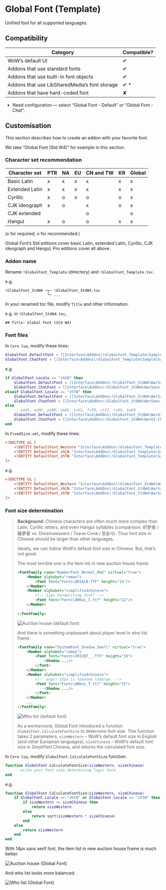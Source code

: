 # Global Font (Template)

Unified font for all supported languages.

## Compatibility

| Category | Compatible? |
| -------- | ----------- |
| WoW’s default UI | ✔ |
| Addons that use standard fonts | ✔ |
| Addons that use built-in font objects | ✔ |
| Addons that use LibSharedMedia’s font storage | ✔ * |
| Addons that have hard-coded font | ✘ |

* Need configuration — select “Global Font - Default” or “Global Font - Chat”.

## Customisation

This section describes how to create an addon with your favorite font.

We take “Global Font (Std W4)” for example in this section.

### Character set recommendation

| Character set  | PTR | NA | EU | CN and TW | KR | Global |
| -------------- | --- | -- | -- | --------- | -- | ------ |
| Basic Latin    | x   | x  | x  | x         | x  | x      |
| Extended Latin | x   | x  | x  | x         | x  | x      |
| Cyrillic       | x   | o  | x  | o         | o  | x      |
| CJK ideograph  | x   | o  |    | x         | o  | x      |
| CJK extended   |     |    |    | o         |    | o      |
| Hangul         | x   | o  |    | o         | x  | x      |

(x for required; o for recommended.)

Global Font’s Std editions cover basic Latin, extended Latin, Cyrillic, CJK ideograph and Hangul; Pro editions cover all above.

### Addon name

Rename `!GlobalFont_Template` (directory) and `!GlobalFont_Template.toc`.

e.g.
```
!GlobalFont_StdW4 ─┬─ !GlobalFont_StdW4.toc
                   └─ ...
```

In your renamed toc file, modify `Title` and other information.

e.g. in `!GlobalFont_StdW4.toc`,
```
## Title: Global Font (Std W4)
```

### Font files

In `Core.lua`, modify these lines:
```lua
GlobalFont.DefaultFont = [[Interface\AddOns\!GlobalFont_Template\SampleFont.ttf]]
GlobalFont.ChatFont = [[Interface\AddOns\!GlobalFont_Template\SampleChat.ttf]]
```

e.g.
```lua
if GlobalFont.Locale == "zhCN" then
    GlobalFont.DefaultFont = [[Interface\AddOns\!GlobalFont_StdW4\WarSans-CN-Medium.otf]]
    GlobalFont.ChatFont = [[Interface\AddOns\!GlobalFont_StdW4\WarSans-CN-CondensedMedium.otf]]
elseif GlobalFont.Locale == "zhTW" then
    GlobalFont.DefaultFont = [[Interface\AddOns\!GlobalFont_StdW4\WarSans-TW-Medium.otf]]
    GlobalFont.ChatFont = [[Interface\AddOns\!GlobalFont_StdW4\WarSans-TW-CondensedMedium.otf]]
else
    -- enUS, esMX, ptBR, deDE, esES, frFR, itIT, ruRU, koKR
    GlobalFont.DefaultFont = [[Interface\AddOns\!GlobalFont_StdW4\WarUI-CL-ExtendedMedium.otf]]
    GlobalFont.ChatFont = [[Interface\AddOns\!GlobalFont_StdW4\WarUI-CL-CondensedMedium.otf]]
end
```

In `FixedSize.xml`, modify these lines:
```xml
<!DOCTYPE Ui [
    <!ENTITY DefaultFont_Western "Interface\AddOns\!GlobalFont_Template\SampleFont.ttf">
    <!ENTITY DefaultFont_zhCN "Interface\AddOns\!GlobalFont_Template\SampleFont.ttf">
    <!ENTITY DefaultFont_zhTW "Interface\AddOns\!GlobalFont_Template\SampleFont.ttf">
]>
```

e.g.
```xml
<!DOCTYPE Ui [
    <!ENTITY DefaultFont_Western "Interface\AddOns\!GlobalFont_StdW4\WarUI-CL-ExtendedMedium.otf">
    <!ENTITY DefaultFont_zhCN "Interface\AddOns\!GlobalFont_StdW4\WarSans-CN-Medium.otf">
    <!ENTITY DefaultFont_zhTW "Interface\AddOns\!GlobalFont_StdW4\WarSans-TW-Medium.otf">
]>
```

### Font size determination

> **Background**: Chinese characters are often much more complex than Latin, Cyrillic letters, and even Hangul syllables (comparison: 织梦者 / 織夢者 vs. Dreamweavers / Ткачи Снов / 몽술사). Thus font size in Chinese should be larger than other languages.
>
> Ideally, we can follow WoW’s default font size in Chinese. But, that’s not good.
>
> The most terrible one is the item list in new auction house frame.
> ```xml
> <FontFamily name="NumberFont_Normal_Med" virtual="true">
>     <Member alphabet="roman">
>         <Font font="Fonts\ARIALN.TTF" height="14"/>
>     </Member>
>     <Member alphabet="simplifiedchinese">
>         <!-- 12px handwriting font? -->
>         <Font font="Fonts\ARKai_C.ttf" height="12"/>
>     </Member>
>     ...
> </FontFamily>
> ```
>
> ![Auction house (default font)](image/auction-house-default-font.png)
>
> And there is something unpleasant about player level in who list frame.
> ```xml
> <FontFamily name="SystemFont_Shadow_Small" virtual="true">
>     <Member alphabet="roman">
>         <Font font="Fonts\FRIZQT__.TTF" height="10">
>             <Shadow .../>
>         </Font>
>     </Member>
>     <Member alphabet="simplifiedchinese">
>         <!-- oops! 15px is toooooo laaarge. -->
>         <Font font="Fonts\ARKai_T.ttf" height="15">
>             <Shadow .../>
>         </Font>
>     </Member>
>     ...
> </FontFamily>
> ```
>
> ![Who list (default font)](image/who-list-default-font.png)
>
> As a workaround, Global Font introduced a function `GlobalFont.CalculateFontSize` to determine font size. This function takes 2 parameters, `sizeWestern` – WoW’s default font size in English (and other European languages), `sizeChinese` – WoW’s default font size in Simplified Chinese, and returns the calculated font size.

In `Core.lua`, modify `GlobalFont.CalculateFontSize` function.
```lua
function GlobalFont.CalculateFontSize(sizeWestern, sizeChinese)
    -- write your font size determining logic here
end
```

e.g.
```lua
function GlobalFont.CalculateFontSize(sizeWestern, sizeChinese)
    if GlobalFont.Locale == "zhCN" or GlobalFont.Locale == "zhTW" then
        if sizeWestern >= sizeChinese then
            return sizeWestern
        else
            return sqrt(sizeWestern * sizeChinese)
        end
    else
        return sizeWestern
    end
end
```

With 14px sans serif font, the item list in new auction house frame is much better.

![Auction house (Global Font)](image/auction-house-global-font.png)

And who list looks more balanced.

![Who list (Global Font)](image/who-list-global-font.png)
